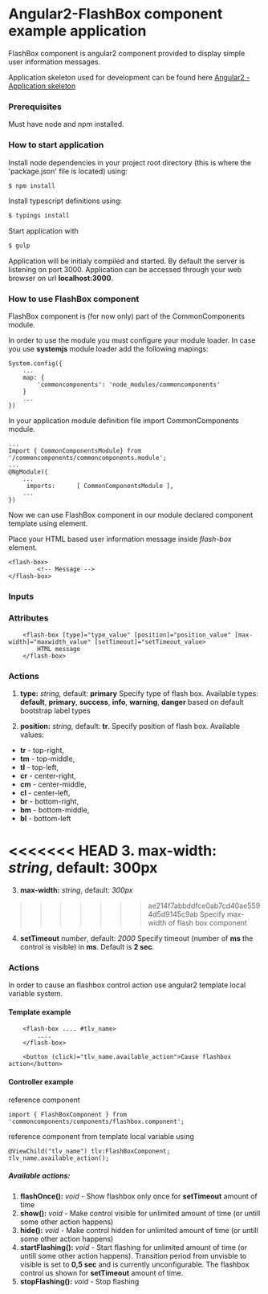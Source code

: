 # Angular2-FlashBox component example application
FlashBox component is angular2 component provided to display simple user information messages.

Application skeleton used for development can be found here [Angular2 - Application skeleton](https://github.com/vladimirpavk/Angular2-Skeleton/)

### Prerequisites
Must have node and npm installed.

### How to start application
Install node dependencies in your project root directory (this is where the 'package.json' file is located) using:
```sh
$ npm install
``` 
Install typescript definitions using:
```sh
$ typings install
```

Start application with 
```sh
$ gulp
```
Application will be initialy compiled and started. By default the server is listening on port 3000. 
Application can be accessed through your web browser on url **localhost:3000**. 

### How to use FlashBox component
FlashBox component is (for now only) part of the CommonComponents module.

In order to use the module you must configure your module loader. In case you use **systemjs** module loader add the following mapings:
```
System.config({
    ...
    map: {
        'commoncomponents': 'node_modules/commoncomponents'
    }
    ...
})
```

In your application module definition file import CommonComponents module.
```
... 
Import { CommonComponentsModule} from '/commoncomponents/commoncomponents.module';
...
@NgModule({
    ...
     imports:      [ CommonComponentsModule ],
    ...
})
```

Now we can use FlashBox component in our module declared component template using <flash-box> element.

Place your  HTML based user information message inside *flash-box* element.

```
<flash-box>
        <!-- Message -->
</flash-box> 

```

### Inputs

### Attributes
```
    <flash-box [type]="type_value" [position]="position_value" [max-width]="maxwidth_value" [setTimeout]="setTimeout_value>
        HTML message
    </flash-box>    
```

### Actions

1. **type:** *string*, default: **primary**
Specify type of flash box. Available types: **default**, **primary**, **success**, **info**, **warning**, **danger** based on default bootstrap label types

2. **position:** *string*, default: **tr**. Specify position of flash box. 
Available values:
  * **tr** - top-right,
  * **tm** - top-middle,
  * **tl** - top-left,
  * **cr** - center-right,
  * **cm** - center-middle,
  * **cl** - center-left,
  * **br** - bottom-right,
  * **bm** - bottom-middle,
  * **bl** - bottom-left

<<<<<<< HEAD
3. **max-width:** *string*, default: **300px**
=======
3. **max-width:** *string*, default: *300px*
>>>>>>> ae214f7abbddfce0ab7cd40ae5594d5d9145c9ab
Specify max-width of flash box component

4. **setTimeout** *number*, default: *2000*
Specify timeout (number of **ms** the control is visible) in **ms**. Default is **2 sec**.

### Actions

In order to cause an flashbox control action use angular2 template local variable system.

#### **Template example**
```
    <flash-box .... #tlv_name>
        ....
    </flash-box>
    
    <button (click)="tlv_name.available_action">Cause flashbox action</button>
```
#### **Controller example**
reference component 
```
import { FlashBoxComponent } from 'commoncomponents/components/flashbox.component';
```
reference component from template local variable using 
```
@ViewChild("tlv_name") tlv:FlashBoxComponent;
tlv_name.available_action();
```

##### **Available actions:**
1. **flashOnce():** *void* - Show flashbox only once for **setTimeout** amount of time
2. **show():** *void* - Make control visible for unlimited amount of time (or untill some other action happens)
3. **hide():** *void* - Make control hidden for unlimited amount of time (or untill some other action happens)
4. **startFlashing():** *void* - Start flashing for unlimited amount of time (or untill some other action happens). Transition period from unvisble to visible is set to **0,5 sec** and is currently unconfigurable. The flashbox control us shown for **setTimeout** amount of time.
5. **stopFlashing():** *void* - Stop flashing


